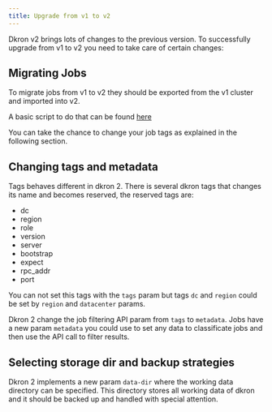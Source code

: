 ```yaml
---
title: Upgrade from v1 to v2
---
```


Dkron v2 brings lots of changes to the previous version. To successfully upgrade from v1 to v2 you need to take care of certain changes:

## Migrating Jobs

To migrate jobs from v1 to v2 they should be exported from the v1 cluster and imported into v2.

A basic script to do that can be found [here](https://gist.github.com/pjz/94f4bd81a0897fd64db44593078e2156)

You can take the chance to change your job tags as explained in the following section.

## Changing tags and metadata

Tags behaves different in dkron 2. There is several dkron tags that changes its name and becomes reserved, the reserved tags are:

- dc
- region
- role
- version
- server
- bootstrap
- expect
- rpc_addr
- port

You can not set this tags with the `tags` param but tags `dc` and `region` could be set by `region` and `datacenter` params.

Dkron 2 change the job filtering API param from `tags` to `metadata`. Jobs have a new param `metadata` you could use to set any data to classificate jobs and then use the API call to filter results.

## Selecting storage dir and backup strategies

Dkron 2 implements a new param `data-dir` where the working data directory can be specified. This directory stores all working data of dkron and it should be backed up and handled with special attention.
